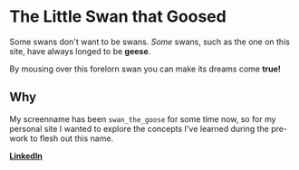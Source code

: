 # The Little Swan that Goosed

Some swans don't want to be swans. *Some* swans, such as the one on this site, have always longed to be **geese**.

By mousing over this forelorn swan you can make its dreams come **true!**

## Why
My screenname has been `swan_the_goose` for some time now, so for my personal site I wanted to explore the concepts I've learned during the pre-work to flesh out this name.

[**LinkedIn**](https://www.linkedin.com/in/larson-collier/)
